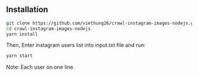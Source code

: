 ## Installation

```sh
git clone https://github.com/viethung26/crawl-instagram-images-nodejs.git
cd crawl-instagram-images-nodejs
yarn install
```
Then, Enter instagram users list into input.txt file and run:
```sh
yarn start
```
Note: Each user on one line